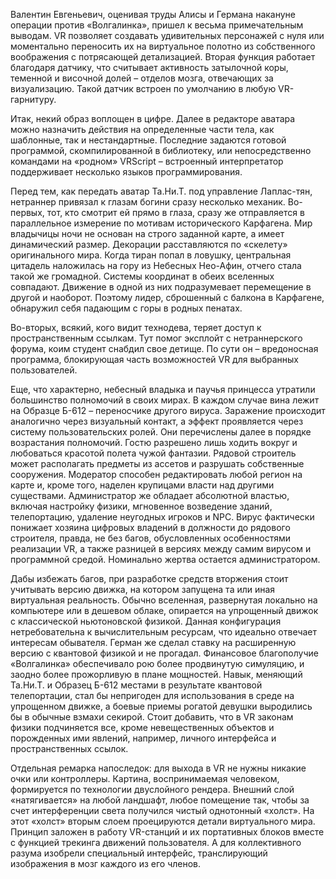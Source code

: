 Валентин Евгеньевич, оценивая труды Алисы и Германа накануне операции против «Волгалинка», пришел к весьма примечательным выводам. VR позволяет создавать удивительных персонажей с нуля или моментально переносить их на виртуальное полотно из собственного воображения с потрясающей детализацией. Вторая функция работает благодаря датчику, что считывает активность затылочной коры, теменной и височной долей – отделов мозга, отвечающих за визуализацию. Такой датчик встроен по умолчанию в любую VR-гарнитуру.

Итак, некий образ воплощен в цифре. Далее в редакторе аватара можно назначить действия на определенные части тела, как шаблонные, так и нестандартные. Последние задаются готовой программой, скомпилированной в библиотеку, или непосредственно командами на «родном» VRScript – встроенный интерпретатор поддерживает несколько языков программирования.

Перед тем, как передать аватар Та.Ни.Т. под управление Лаплас-тян, нетраннер привязал к глазам богини сразу несколько механик. Во-первых, тот, кто смотрит ей прямо в глаза, сразу же отправляется в параллельное измерение по мотивам исторического Карфагена. Мир владычицы ночи не основан на строго заданной карте, а имеет динамический размер. Декорации расставляются по «скелету» оригинального мира. Когда тиран попал в ловушку, центральная цитадель наложилась на гору из Небесных Нео-Афин, отчего стала такой же громадной. Системы координат в обеих вселенных совпадают. Движение в одной из них подразумевает перемещение в другой и наоборот. Поэтому лидер, сброшенный с балкона в Карфагене, обнаружил себя падающим с горы в родных пенатах. 

Во-вторых, всякий, кого видит технодева, теряет доступ к пространственным ссылкам. Тут помог эксплойт с нетраннерского форума, коим студент снабдил свое детище. По сути он – вредоносная программа, блокирующая часть возможностей VR для выбранных пользователей. 

Еще, что характерно, небесный владыка и паучья принцесса утратили большинство полномочий в своих мирах. В каждом случае вина лежит на Образце Б-612 – переносчике другого вируса. Заражение происходит аналогично через визуальный контакт, а эффект проявляется через систему пользовательских ролей. Они перечислены далее в порядке возрастания полномочий. Гостю разрешено лишь ходить вокруг и любоваться красотой полета чужой фантазии. Рядовой строитель может располагать предметы из ассетов и разрушать собственные сооружения. Модератор способен редактировать любой регион на карте и, кроме того, наделен крупицами власти над другими существами. Администратор же обладает абсолютной властью, включая настройку физики, мгновенное возведение зданий, телепортацию, удаление неугодных игроков и NPC. Вирус фактически понижает хозяина цифровых владений в должности до рядового строителя, правда, не без багов, обусловленных особенностями реализации VR, а также разницей в версиях между самим вирусом и программной средой. Номинально жертва остается администратором.

Дабы избежать багов, при разработке средств вторжения стоит учитывать версию движка, на котором запущена та или иная виртуальная реальность. Обычно вселенная, развернутая локально на компьютере или в дешевом облаке, опирается на упрощенный движок с классической ньютоновской физикой. Данная конфигурация нетребовательна к вычислительным ресурсам, что идеально отвечает интересам обывателя. Герман же сделал ставку на расширенную версию с квантовой физикой и не прогадал. Финансовое благополучие «Волгалинка» обеспечивало рою более продвинутую симуляцию, и заодно более прожорливую в плане мощностей. Навык, меняющий Та.Ни.Т. и Образец Б-612 местами в результате квантовой телепортации, стал бы непригоден для использования в среде на упрощенном движке, а боевые приемы рогатой девушки выродились бы в обычные взмахи секирой. Стоит добавить, что в VR законам физики подчиняется все, кроме невещественных объектов и порожденных ими явлений, например, личного интерфейса и пространственных ссылок. 

Отдельная ремарка напоследок: для выхода в VR не нужны никакие очки или контроллеры. Картина, воспринимаемая человеком, формируется по технологии двуслойного рендера. Внешний слой «натягивается» на любой ландшафт, любое помещение так, чтобы за счет интерференции света получился чистый однотонный «холст». На этот «холст» вторым слоем проецируются детали виртуального мира. Принцип заложен в работу VR-станций и их портативных блоков вместе с функцией трекинга движений пользователя. А для коллективного разума изобрели специальный интерфейс, транслирующий изображения в мозг каждого из его членов.